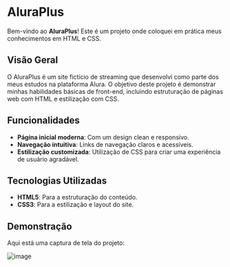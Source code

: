 # AluraPlus

Bem-vindo ao **AluraPlus**! Este é um projeto onde coloquei em prática meus conhecimentos em HTML e CSS.

## Visão Geral

O AluraPlus é um site fictício de streaming que desenvolvi como parte dos meus estudos na plataforma Alura. O objetivo deste projeto é demonstrar minhas habilidades básicas de front-end, incluindo estruturação de páginas web com HTML e estilização com CSS.

## Funcionalidades

- **Página inicial moderna**: Com um design clean e responsivo.
- **Navegação intuitiva**: Links de navegação claros e acessíveis.
- **Estilização customizada**: Utilização de CSS para criar uma experiência de usuário agradável.

## Tecnologias Utilizadas

- **HTML5**: Para a estruturação do conteúdo.
- **CSS3**: Para a estilização e layout do site.

## Demonstração

Aqui está uma captura de tela do projeto:

![image](https://github.com/user-attachments/assets/7c8dd309-e58e-4f19-b7fb-d5e2677eda41)

